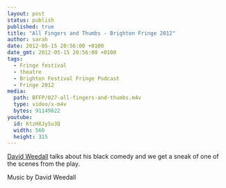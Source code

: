 ```yaml
---
layout: post
status: publish
published: true
title: "All Fingers and Thumbs - Brighton Fringe 2012"
author: sarah
date: 2012-05-15 20:56:00 +0100
date_gmt: 2012-05-15 20:56:00 +0100
tags:
  - Fringe festival
  - theatre
  - Brighton Festival Fringe Podcast
  - Fringe 2012
media:
  path: BFFP/027-all-fingers-and-thumbs.m4v
  type: video/x-m4v
  bytes: 91149622
youtube:
  id: KtzHXJySu3Q
  width: 560
  height: 315
---
```

<a href="http://secondimpression.org.uk" target="_blank">David Weedall</a> 
talks about his black comedy and we get a sneak of one of the scenes from the play.

Music by David Weedall
